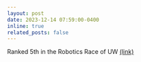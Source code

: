 ```yaml
---
layout: post
date: 2023-12-14 07:59:00-0400
inline: true
related_posts: false
---
```


Ranked 5th in the Robotics Race of UW [(link)](https://github.com/arnabk001/robo-race)
